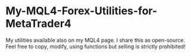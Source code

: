 # My-MQL4-Forex-Utilities-for-MetaTrader4
My utilities available also on my MQL4 page. I share this as open-source. Feel free to copy, modify, using functions  but selling is strictly prohibited!
